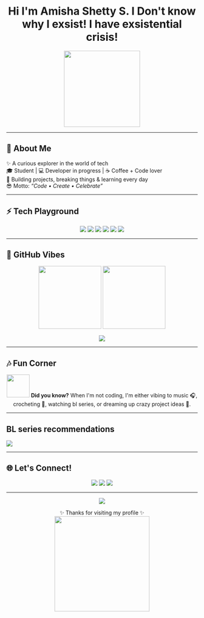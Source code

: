 <h1 align="center">
  Hi I'm Amisha Shetty S. I Don't know why I exsist! I have exsistential crisis!
</h1>

<p align="center">
  <img src="https://media4.giphy.com/media/v1.Y2lkPTc5MGI3NjExdjRudThzd3NwZG5rdHQ0dDBrdmlldmoydzZuYzZzYzB5NjJmcTV5eSZlcD12MV9pbnRlcm5hbF9naWZfYnlfaWQmY3Q9Zw/XnrHOrwAeY7YE6zZyn/giphy.gif" width="200"/>
</p>

---

## 🌈 About Me
✨ A curious explorer in the world of tech  
🎓 Student | 💻 Developer in progress | ☕ Coffee + Code lover  
🚀 Building projects, breaking things & learning every day  
😎 Motto: *“Code • Create • Celebrate”*  

---

## ⚡ Tech Playground
<p align="center">
  <img src="https://img.shields.io/badge/Code-Python-yellow?style=for-the-badge&logo=python"/>  
  <img src="https://img.shields.io/badge/Code-Java-red?style=for-the-badge&logo=java"/>  
  <img src="https://img.shields.io/badge/Code-C-blue?style=for-the-badge&logo=c"/>  
  <img src="https://img.shields.io/badge/Web-HTML-orange?style=for-the-badge&logo=html5"/>  
  <img src="https://img.shields.io/badge/Web-CSS-blueviolet?style=for-the-badge&logo=css3"/>  
  <img src="https://img.shields.io/badge/Web-JS-yellow?style=for-the-badge&logo=javascript"/>  
</p>

---

## 🎉 GitHub Vibes
<p align="center">
  <img src="https://github-readme-stats.vercel.app/api?username=Amishashetty2005&show_icons=true&theme=dracula&hide_border=true" height="165"/>
  <img src="https://github-readme-streak-stats.herokuapp.com/?user=Amishashetty2005&theme=dracula&hide_border=true" height="165"/>
</p>

<p align="center">
  <img src="https://github-readme-stats.vercel.app/api/top-langs/?username=Amishashetty2005&layout=compact&theme=dracula&hide_border=true"/>
</p>

---

## 🎶 Fun Corner
<p align="center">
  <img src="https://media.giphy.com/media/du3J3cXyzhj75IOgvA/giphy.gif" width="60"/>
  <b>Did you know?</b>  
  When I'm not coding, I'm either vibing to music 🎧, crocheting 🧶, watching bl series, or dreaming up crazy project ideas 🚀.
</p>

---

## BL series recommendations
<img src="https://github.com/user-attachments/assets/b46ac8b0-9aee-455b-895f-3db95730d454"/>

---

## 🌐 Let's Connect!
<p align="center">
  <a href="mailto:your-email@example.com"><img src="https://img.shields.io/badge/Email-D14836?style=for-the-badge&logo=gmail&logoColor=white"/></a>
  <a href="https://linkedin.com/in/your-linkedin"><img src="https://img.shields.io/badge/LinkedIn-blue?style=for-the-badge&logo=linkedin&logoColor=white"/></a>
  <a href="https://github.com/Amishashetty2005"><img src="https://img.shields.io/badge/GitHub-000?style=for-the-badge&logo=github&logoColor=white"/></a>
</p>

---

<p align="center">
  <img src="https://komarev.com/ghpvc/?username=Amishashetty2005&label=Profile%20Views&color=ff69b4&style=flat-square" />
</p>

<p align="center">
  ✨ Thanks for visiting my profile ✨  
  <br/>
  <img src="https://media2.giphy.com/media/v1.Y2lkPTc5MGI3NjExejZuNnR0dHVobnhiamx2bmU3YXdreHJvbzU1bnozcmVpNm9rMnFzZiZlcD12MV9pbnRlcm5hbF9naWZfYnlfaWQmY3Q9Zw/1omJ8wJAMTKYrJN8Ay/giphy.gif" width="250"/>
</p>
